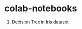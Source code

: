 # colab-notebooks

1. [Decision Tree in Iris dataset](https://github.com/bhagone0/colab-notebooks/blob/master/decision_tree_and_iris_dataset.ipynb)
